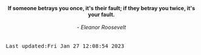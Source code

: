 
<div align="center"><b><span>If someone betrays you once, it's their fault; if they betray you twice, it's your fault.</span></b><br><br><i> - Eleanor Roosevelt</i></div>
<br><br><kbd>Last updated:Fri Jan 27 12:08:54 2023</kbd>